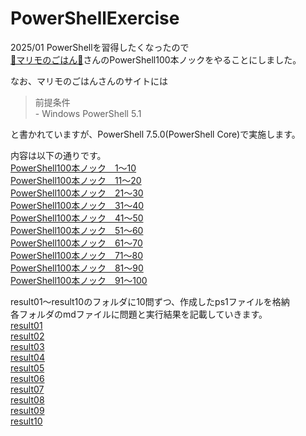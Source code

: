 # PowerShellExercise
2025/01 PowerShellを習得したくなったので  
[🐹マリモのごはん🐍](https://note.com/mahalo_)さんのPowerShell100本ノックをやることにしました。


なお、マリモのごはんさんのサイトには  
>前提条件  
>\- Windows PowerShell 5.1

と書かれていますが、PowerShell 7.5.0(PowerShell Core)で実施します。

内容は以下の通りです。  
[PowerShell100本ノック　1～10](https://note.com/mahalo_/n/ne1d40940d106)  
[PowerShell100本ノック　11～20](https://note.com/mahalo_/n/n7d0986e9eca3)  
[PowerShell100本ノック　21～30](https://note.com/mahalo_/n/n77ad1ba21beb)  
[PowerShell100本ノック　31～40](https://note.com/mahalo_/n/n6c4a94793f1f)  
[PowerShell100本ノック　41～50](https://note.com/mahalo_/n/n26bc42466832)  
[PowerShell100本ノック　51～60](https://note.com/mahalo_/n/n6a1b736b3cd0)  
[PowerShell100本ノック　61～70](https://note.com/mahalo_/n/nda5d193928fb)  
[PowerShell100本ノック　71～80](https://note.com/mahalo_/n/n6aa2520cdbf1)  
[PowerShell100本ノック　81～90](https://note.com/mahalo_/n/neaa03d215aa7)  
[PowerShell100本ノック　91～100](https://note.com/mahalo_/n/n5165c7e46df5)

result01～result10のフォルダに10問ずつ、作成したps1ファイルを格納  
各フォルダのmdファイルに問題と実行結果を記載していきます。  
[result01](result01/result01.md)  
[result02](result02/result02.md)  
[result03](result03/result03.md)  
[result04](result04/result04.md)  
[result05](result05/result05.md)  
[result06](result06/result06.md)  
[result07](result07/result07.md)  
[result08](result08/result08.md)  
[result09](result09/result09.md)  
[result10](result10/result10.md)